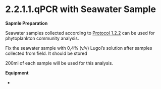 # 2.2.1.1.qPCR with Seawater Sample

**Sapmle Preparation**

Seawater samples collected according to [Protocol 1.2.2](../../../field-sampling/1.2.water-samping/1.2.2.surface-seawater-sampling.md) can be used for phytoplankton community analysis.

Fix the seawater sample with 0,4% \(v/v\) Lugol’s solution after samples collected from field. It should be stored

200ml of each sample will be used for this analysis.

**Equipment**

* 
